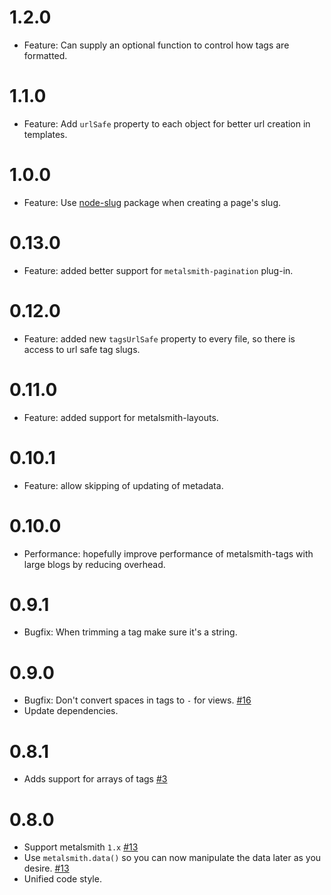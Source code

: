 <a name="1.2.0"></a>
# 1.2.0

* Feature: Can supply an optional function to control how tags are formatted.

<a name="1.1.0"></a>
# 1.1.0

* Feature: Add `urlSafe` property to each object for better url creation in templates.

<a name="1.0.0"></a>
# 1.0.0

* Feature: Use [node-slug](https://github.com/dodo/node-slug) package when creating a page's slug.

<a name="0.13.0"></a>
# 0.13.0

* Feature: added better support for `metalsmith-pagination` plug-in.

<a name="0.12.0"></a>
# 0.12.0

* Feature: added new `tagsUrlSafe` property to every file, so there is access to url safe tag slugs.

<a name="0.11.0"></a>
# 0.11.0

* Feature: added support for metalsmith-layouts.

<a name="0.10.1"></a>
# 0.10.1

* Feature: allow skipping of updating of metadata.

<a name="0.10.0"></a>
# 0.10.0

* Performance: hopefully improve performance of metalsmith-tags with large blogs by
reducing overhead.

<a name="0.9.1"></a>
# 0.9.1

* Bugfix: When trimming a tag make sure it's a string.

<a name="0.9.0"></a>
# 0.9.0

* Bugfix: Don't convert spaces in tags to `-` for views. [#16](https://github.com/totocaster/metalsmith-tags/pull/16)
* Update dependencies.

<a name="0.8.1"></a>
# 0.8.1

* Adds support for arrays of tags [#3](https://github.com/totocaster/metalsmith-tags/pull/3)


<a name="0.8.0"></a>
# 0.8.0

* Support metalsmith `1.x` [#13](https://github.com/totocaster/metalsmith-tags/pull/13)
* Use `metalsmith.data()` so you can now manipulate the data later as you desire. [#13](https://github.com/totocaster/metalsmith-tags/pull/13)
* Unified code style.